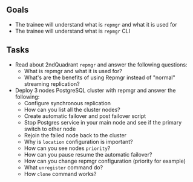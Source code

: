 ## Goals
- The trainee will understand what is `repmgr` and what it is used for
- The trainee will understand what is `repmgr` CLI

## Tasks
* Read about 2ndQuadrant `repmgr` and answer the following questions:
  - What is repmgr and what it is used for?
  - What's are the benefits of using Repmgr instead of "normal" streaming replication?
* Deploy 3 nodes PostgreSQL cluster with repmgr and answer the following:
  - Configure synchronous replication
  - How can you list all the cluster nodes?
  - Create automatic failover and post failover script
  - Stop Postgres service in your main node and see if the primary switch to other node
  - Rejoin the failed node back to the cluster
  - Why is `location` configuration is important?
  - How can you see nodes `priority`?
  - How can you pause resume the automatic failover?
  - How can you change repmgr configuration (priority for example)
  - What `unregister` command do?
  - How `clone` command works?
